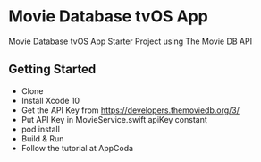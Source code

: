 # Movie Database tvOS App

Movie Database tvOS App Starter Project using The Movie DB API

## Getting Started

- Clone
- Install Xcode 10
- Get the API Key from https://developers.themoviedb.org/3/
- Put API Key in MovieService.swift apiKey constant
- pod install
- Build & Run
- Follow the tutorial at AppCoda
